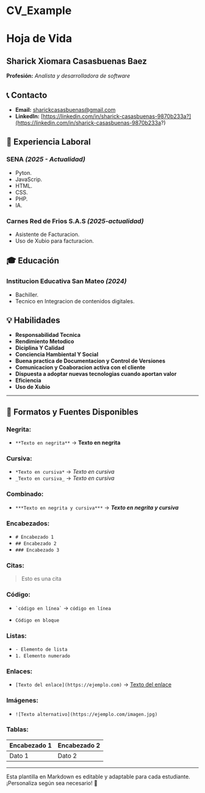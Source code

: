 # CV_Example
# Hoja de Vida

## Sharick Xiomara Casasbuenas Baez
**Profesión:** _Analista y desarrolladora de software_

## 📞 Contacto
- **Email:** [sharickcasasbuenas@gmail.com](sharickcasasbuenas@gmail.com)
- **LinkedIn:** [https://linkedin.com/in/sharick-casasbuenas-9870b233a?](https://linkedin.com/in/sharick-casasbuenas-9870b233a?)

## 🏢 Experiencia Laboral
### **SENA** _(2025 - Actualidad)_
- Pyton.
- JavaScrip.
- HTML.
- CSS.
- PHP.
- IA.

### **Carnes Red de Frios S.A.S** _(2025-actualidad)_
- Asistente de Facturacion.
- Uso de Xubio para facturacion.

## 🎓 Educación
### **Institucion Educativa San Mateo** _(2024)_
- Bachiller.
- Tecnico en Integracion de contenidos digitales.

## 💡 Habilidades
- **Responsabilidad Tecnica**
- **Rendimiento Metodico**
- **Diciplina Y Calidad**
- **Conciencia Hambiental Y Social**
- **Buena practica de Documentacion y Control de Versiones**
- **Comunicacion y Coaboracion activa con el cliente**
- **Dispuesta a adoptar nuevas tecnologias cuando aportan valor**
- **Eficiencia**
- **Uso de Xubio**

---

## 🎨 Formatos y Fuentes Disponibles

### **Negrita:**
- `**Texto en negrita**` → **Texto en negrita**

### **Cursiva:**
- `*Texto en cursiva*` → *Texto en cursiva*
- `_Texto en cursiva_` → _Texto en cursiva_

### **Combinado:**
- `***Texto en negrita y cursiva***` → ***Texto en negrita y cursiva***

### **Encabezados:**
- `# Encabezado 1`
- `## Encabezado 2`
- `### Encabezado 3`

### **Citas:**
> Esto es una cita

### **Código:**
- `` `código en línea` `` → `código en línea`
- ```
  Código en bloque
  ```

### **Listas:**
- `- Elemento de lista`
- `1. Elemento numerado`

### **Enlaces:**
- `[Texto del enlace](https://ejemplo.com)` → [Texto del enlace](https://ejemplo.com)

### **Imágenes:**
- `![Texto alternativo](https://ejemplo.com/imagen.jpg)`

### **Tablas:**
| Encabezado 1 | Encabezado 2 |
|-------------|-------------|
| Dato 1     | Dato 2      |

---

Esta plantilla en Markdown es editable y adaptable para cada estudiante. ¡Personaliza según sea necesario! 🎯

